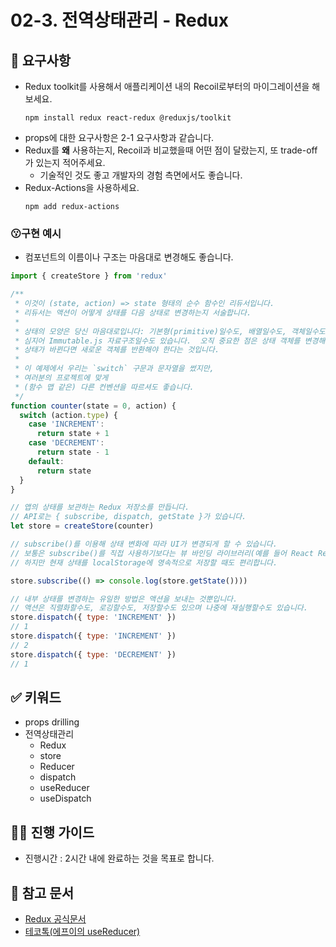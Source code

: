 # 02-3. 전역상태관리 - Redux

## 🎯 요구사항
- Redux toolkit를 사용해서 애플리케이션 내의 Recoil로부터의 마이그레이션을 해보세요.
  ```shell
  npm install redux react-redux @reduxjs/toolkit
  ```
- props에 대한 요구사항은 2-1 요구사항과 같습니다.
- Redux를 **왜** 사용하는지, Recoil과 비교했을때 어떤 점이 달랐는지, 또 trade-off가 있는지 적어주세요.
  - 기술적인 것도 좋고 개발자의 경험 측면에서도 좋습니다.
- Redux-Actions을 사용하세요.
  ```shell
  npm add redux-actions
  ```
### 😗구현 예시
- 컴포넌트의 이름이나 구조는 마음대로 변경해도 좋습니다.
```javascript
import { createStore } from 'redux'

/**
 * 이것이 (state, action) => state 형태의 순수 함수인 리듀서입니다.
 * 리듀서는 액션이 어떻게 상태를 다음 상태로 변경하는지 서술합니다.
 *
 * 상태의 모양은 당신 마음대로입니다: 기본형(primitive)일수도, 배열일수도, 객체일수도,
 * 심지어 Immutable.js 자료구조일수도 있습니다.  오직 중요한 점은 상태 객체를 변경해서는 안되며,
 * 상태가 바뀐다면 새로운 객체를 반환해야 한다는 것입니다.
 *
 * 이 예제에서 우리는 `switch` 구문과 문자열을 썼지만,
 * 여러분의 프로젝트에 맞게
 * (함수 맵 같은) 다른 컨벤션을 따르셔도 좋습니다.
 */
function counter(state = 0, action) {
  switch (action.type) {
    case 'INCREMENT':
      return state + 1
    case 'DECREMENT':
      return state - 1
    default:
      return state
  }
}

// 앱의 상태를 보관하는 Redux 저장소를 만듭니다.
// API로는 { subscribe, dispatch, getState }가 있습니다.
let store = createStore(counter)

// subscribe()를 이용해 상태 변화에 따라 UI가 변경되게 할 수 있습니다.
// 보통은 subscribe()를 직접 사용하기보다는 뷰 바인딩 라이브러리(예를 들어 React Redux)를 사용합니다.
// 하지만 현재 상태를 localStorage에 영속적으로 저장할 때도 편리합니다.

store.subscribe(() => console.log(store.getState())))

// 내부 상태를 변경하는 유일한 방법은 액션을 보내는 것뿐입니다.
// 액션은 직렬화할수도, 로깅할수도, 저장할수도 있으며 나중에 재실행할수도 있습니다.
store.dispatch({ type: 'INCREMENT' })
// 1
store.dispatch({ type: 'INCREMENT' })
// 2
store.dispatch({ type: 'DECREMENT' })
// 1
```


## ✅ 키워드
- props drilling
- 전역상태관리
  - Redux
  - store
  - Reducer
  - dispatch
  - useReducer
  - useDispatch

## 🧙‍♀️ 진행 가이드
- 진행시간 : 2시간 내에 완료하는 것을 목표로 합니다.

## 🔗 참고 문서
- [Redux 공식문서](https://ko.redux.js.org/introduction/getting-started/)
- [테코톡(에프이의 useReducer)](https://www.youtube.com/watch?v=xnlCNIpzQq0&list=PLgXGHBqgT2TvpJ_p9L_yZKPifgdBOzdVH&index=42)